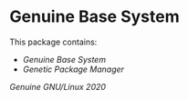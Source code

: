 # Genuine Base System

This package contains:

 - *Genuine Base System*
 - *Genetic Package Manager*

_Genuine GNU/Linux 2020_
